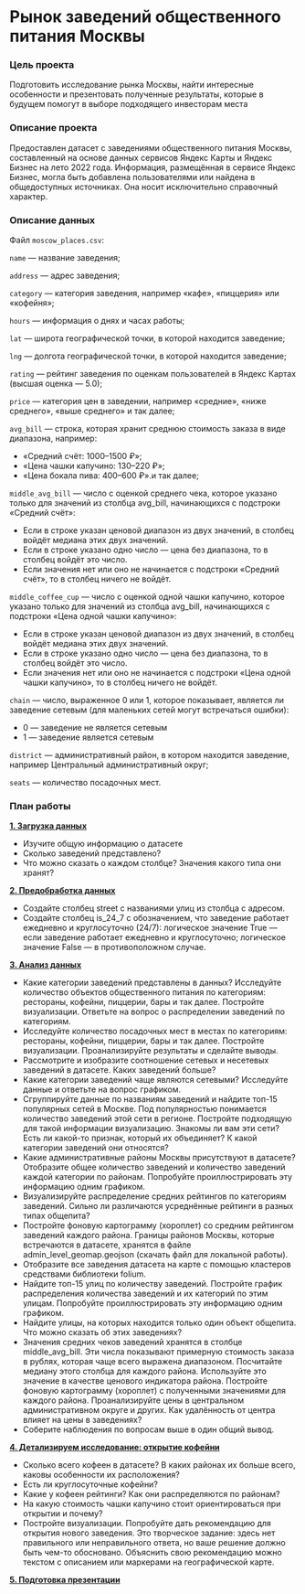 # Рынок заведений общественного питания Москвы

### Цель проекта
Подготовить исследование рынка Москвы, найти интересные особенности и презентовать полученные результаты, которые в будущем помогут в выборе подходящего инвесторам места

### Описание проекта
Предоставлен датасет с заведениями общественного питания Москвы, составленный на основе данных сервисов Яндекс Карты и Яндекс Бизнес на лето 2022 года. 
Информация, размещённая в сервисе Яндекс Бизнес, могла быть добавлена пользователями или найдена в общедоступных источниках. Она носит исключительно справочный характер.

### Описание данных
Файл `moscow_places.csv`:

`name` — название заведения;

`address` — адрес заведения;

`category` — категория заведения, например «кафе», «пиццерия» или «кофейня»;

`hours` — информация о днях и часах работы;

`lat` — широта географической точки, в которой находится заведение;

`lng` — долгота географической точки, в которой находится заведение;

`rating` — рейтинг заведения по оценкам пользователей в Яндекс Картах (высшая оценка — 5.0);

`price` — категория цен в заведении, например «средние», «ниже среднего», «выше среднего» и так далее;

`avg_bill` — строка, которая хранит среднюю стоимость заказа в виде диапазона, например:

- «Средний счёт: 1000–1500 ₽»;
- «Цена чашки капучино: 130–220 ₽»;
- «Цена бокала пива: 400–600 ₽».и так далее;

`middle_avg_bill` — число с оценкой среднего чека, которое указано только для значений из столбца avg_bill, начинающихся с подстроки «Средний счёт»:

- Если в строке указан ценовой диапазон из двух значений, в столбец войдёт медиана этих двух значений.
- Если в строке указано одно число — цена без диапазона, то в столбец войдёт это число.
- Если значения нет или оно не начинается с подстроки «Средний счёт», то в столбец ничего не войдёт.

`middle_coffee_cup` — число с оценкой одной чашки капучино, которое указано только для значений из столбца avg_bill, начинающихся с подстроки «Цена одной чашки капучино»:

- Если в строке указан ценовой диапазон из двух значений, в столбец войдёт медиана этих двух значений.
- Если в строке указано одно число — цена без диапазона, то в столбец войдёт это число.
- Если значения нет или оно не начинается с подстроки «Цена одной чашки капучино», то в столбец ничего не войдёт.

`chain` — число, выраженное 0 или 1, которое показывает, является ли заведение сетевым (для маленьких сетей могут встречаться ошибки):

- 0 — заведение не является сетевым
- 1 — заведение является сетевым

`district` — административный район, в котором находится заведение, например Центральный административный округ;

`seats` — количество посадочных мест.

### План работы
[**1. Загрузка данных**](#start)

- Изучите общую информацию о датасете 
- Сколько заведений представлено? 
- Что можно сказать о каждом столбце? Значения какого типа они хранят? 

[**2. Предобработка данных**](#preprocessing)

- Создайте столбец street с названиями улиц из столбца с адресом.
- Создайте столбец is_24_7 с обозначением, что заведение работает ежедневно и круглосуточно (24/7):
логическое значение True — если заведение работает ежедневно и круглосуточно;
логическое значение False — в противоположном случае.

[**3. Анализ данных**](#analysis)

- Какие категории заведений представлены в данных? Исследуйте количество объектов общественного питания по категориям: рестораны, кофейни, пиццерии, бары и так далее. Постройте визуализации. Ответьте на вопрос о распределении заведений по категориям.
- Исследуйте количество посадочных мест в местах по категориям: рестораны, кофейни, пиццерии, бары и так далее. Постройте визуализации. Проанализируйте результаты и сделайте выводы.
- Рассмотрите и изобразите соотношение сетевых и несетевых заведений в датасете. Каких заведений больше?
- Какие категории заведений чаще являются сетевыми? Исследуйте данные и ответьте на вопрос графиком.
- Сгруппируйте данные по названиям заведений и найдите топ-15 популярных сетей в Москве. Под популярностью понимается количество заведений этой сети в регионе. Постройте подходящую для такой информации визуализацию. Знакомы ли вам эти сети? Есть ли какой-то признак, который их объединяет? К какой категории заведений они относятся?
- Какие административные районы Москвы присутствуют в датасете? Отобразите общее количество заведений и количество заведений каждой категории по районам. Попробуйте проиллюстрировать эту информацию одним графиком.
- Визуализируйте распределение средних рейтингов по категориям заведений. Сильно ли различаются усреднённые рейтинги в разных типах общепита?
- Постройте фоновую картограмму (хороплет) со средним рейтингом заведений каждого района. Границы районов Москвы, которые встречаются в датасете, хранятся в файле admin_level_geomap.geojson (скачать файл для локальной работы).
- Отобразите все заведения датасета на карте с помощью кластеров средствами библиотеки folium.
- Найдите топ-15 улиц по количеству заведений. Постройте график распределения количества заведений и их категорий по этим улицам. Попробуйте проиллюстрировать эту информацию одним графиком.
- Найдите улицы, на которых находится только один объект общепита. Что можно сказать об этих заведениях?
- Значения средних чеков заведений хранятся в столбце middle_avg_bill. Эти числа показывают примерную стоимость заказа в рублях, которая чаще всего выражена диапазоном. Посчитайте медиану этого столбца для каждого района. Используйте это значение в качестве ценового индикатора района. Постройте фоновую картограмму (хороплет) с полученными значениями для каждого района. Проанализируйте цены в центральном административном округе и других. Как удалённость от центра влияет на цены в заведениях?
- Соберите наблюдения по вопросам выше в один общий вывод.

[**4. Детализируем исследование: открытие кофейни**](#research)

- Сколько всего кофеен в датасете? В каких районах их больше всего, каковы особенности их расположения?
- Есть ли круглосуточные кофейни?
- Какие у кофеен рейтинги? Как они распределяются по районам?
- На какую стоимость чашки капучино стоит ориентироваться при открытии и почему?
- Постройте визуализации. Попробуйте дать рекомендацию для открытия нового заведения. Это творческое задание: здесь нет правильного или неправильного ответа, но ваше решение должно быть чем-то обосновано. Объяснить свою рекомендацию можно текстом с описанием или маркерами на географической карте.

[**5. Подготовка презентации**](#presentation)
